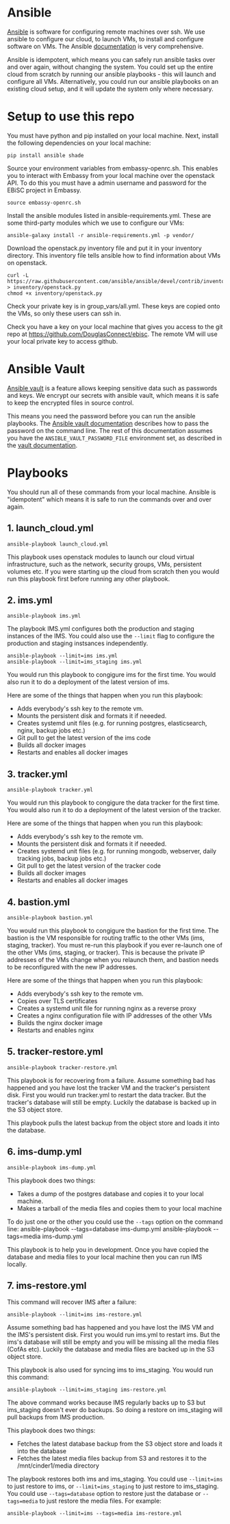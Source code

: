 Ansible
=======

[Ansible](https://www.ansible.com/) is software for configuring remote machines over ssh. We use ansible to configure our cloud, to launch VMs,
to install and configure software on VMs. The Ansible [documentation](http://docs.ansible.com/ansible/index.html) is very comprehensive.

Ansible is idempotent, which means you can safely run ansible tasks over and over again, without changing the system.
You could set up the entire cloud from scratch by running our ansible playbooks - this will launch and configure all VMs.
Alternatively, you could run our ansible playbooks on an existing cloud setup, and it will update the system only where necessary.

Setup to use this repo
========================

You must have python and pip installed on your local machine. Next, install the following dependencies on your local machine:

    pip install ansible shade

Source your environment variables from embassy-openrc.sh. This enables you to interact with Embassy from your local machine over the openstack API. To do this you must have a admin username and password for the EBiSC project in Embassy.

    source embassy-openrc.sh

Install the ansible modules listed in ansible-requirements.yml. These are some third-party modules which we use to configure our VMs:

    ansible-galaxy install -r ansible-requirements.yml -p vendor/

Download the openstack.py inventory file and put it in your inventory directory. This inventory file tells ansible how to find information about VMs on openstack.

    curl -L https://raw.githubusercontent.com/ansible/ansible/devel/contrib/inventory/openstack.py > inventory/openstack.py
    chmod +x inventory/openstack.py

Check your private key is in group_vars/all.yml. These keys are copied onto the VMs, so only these users can ssh in.

Check you have a key on your local machine that gives you access to the git repo at https://github.com/DouglasConnect/ebisc. The remote VM will use your local private key to access github.

Ansible Vault
=============

[Ansible vault](http://docs.ansible.com/ansible/playbooks_vault.html) is a feature allows keeping sensitive data such as passwords and keys. We encrypt our secrets with ansible vault, which means it is safe to keep the encrypted files in source control.

This means you need the password before you can run the ansible playbooks.  The [Ansible vault documentation](http://docs.ansible.com/ansible/playbooks_vault.html#running-a-playbook-with-vault) describes how to pass the password on the command line.
The rest of this documentation assumes you have the ``ANSIBLE_VAULT_PASSWORD_FILE`` environment set, as described in the [vault documentation](http://docs.ansible.com/ansible/playbooks_vault.html#running-a-playbook-with-vault).

Playbooks
=========

You should run all of these commands from your local machine. Ansible is "idempotent" which means it is safe to run the commands over and over again.

## 1. launch_cloud.yml

    ansible-playbook launch_cloud.yml

This playbook uses openstack modules to launch our cloud virtual infrastructure, such as the network, security groups, VMs, persistent volumes etc.  If you were starting up the cloud from scratch then you would run this playbook first before running any other playbook.

## 2. ims.yml

    ansible-playbook ims.yml

The playbook IMS.yml configures both the production and staging instances of the IMS. You could also use the ``--limit`` flag to configure the production and staging instsances independently.

    ansible-playbook --limit=ims ims.yml
    ansible-playbook --limit=ims_staging ims.yml

You would run this playbook to congigure ims for the first time. You would also run it to do a deployment of the latest version of ims.

Here are some of the things that happen when you run this playbook:

* Adds everybody's ssh key to the remote vm.
* Mounts the persistent disk and formats it if neeeded.
* Creates systemd unit files (e.g. for running postgres, elasticsearch, nginx, backup jobs etc.)
* Git pull to get the latest version of the ims code
* Builds all docker images
* Restarts and enables all docker images

## 3. tracker.yml

    ansible-playbook tracker.yml

You would run this playbook to congigure the data tracker for the first time.
You would also run it to do a deployment of the latest version of the tracker.

Here are some of the things that happen when you run this playbook:

* Adds everybody's ssh key to the remote vm.
* Mounts the persistent disk and formats it if neeeded.
* Creates systemd unit files (e.g. for running mongodb, webserver, daily tracking jobs, backup jobs etc.)
* Git pull to get the latest version of the tracker code
* Builds all docker images
* Restarts and enables all docker images

## 4. bastion.yml

    ansible-playbook bastion.yml

You would run this playbook to congigure the bastion for the first time. The bastion is the VM responsible for routing
traffic to the other VMs (ims, staging, tracker). You must re-run this playbook if you ever re-launch one of the other VMs (ims, staging, or tracker).
This is because the private IP addresses of the VMs change when you relaunch them, and bastion needs to be reconfigured with the new IP addresses.

Here are some of the things that happen when you run this playbook:

* Adds everybody's ssh key to the remote vm.
* Copies over TLS certificates
* Creates a systemd unit file for running nginx as a reverse proxy
* Creates a nginx configuration file with IP addresses of the other VMs
* Builds the nginx docker image
* Restarts and enables nginx

## 5. tracker-restore.yml

    ansible-playbook tracker-restore.yml

This playbook is for recovering from a failure. Assume something bad has happened and you have lost
the tracker VM and the tracker's persistent disk.  First you would run tracker.yml to restart the data tracker. But the tracker's
database will still be empty.  Luckily the database is backed up in the S3 object store.

This playbook pulls the latest backup from the object store and loads it into the database.

## 6. ims-dump.yml

    ansible-playbook ims-dump.yml

This playbook does two things:

* Takes a dump of the postgres database and copies it to your local machine.
* Makes a tarball of the media files and copies them to your local machine

To do just one or the other you could use the ``--tags`` option on the command line:
    ansible-playbook --tags=database ims-dump.yml
    ansible-playbook --tags=media ims-dump.yml

This playbook is to help you in development. Once you have copied the database and media files to your local machine then you
can run IMS locally.

## 7. ims-restore.yml

This command will recover IMS after a failure:

    ansible-playbook --limit=ims ims-restore.yml

Assume something bad has happened and you have lost
the IMS VM and the IMS's persistent disk.  First you would run ims.yml to restart ims. But the ims's
database will still be empty and you will be missing all the media files (CofAs etc).
Luckily the database and media files are backed up in the S3 object store.

This playbook is also used for syncing ims to ims_staging.  You would run this command:

    ansible-playbook --limit=ims_staging ims-restore.yml

The above command works because IMS regularly backs up to S3 but ims_staging doesn't ever do backups. So doing a restore 
on ims_staging will pull backups from IMS production.

This playbook does two things:

* Fetches the latest database backup from the S3 object store and loads it into the database
* Fetches the latest media files backup from S3 and restores it to the /mnt/cinder1/media directory

The playbook restores both ims and ims_staging.
You could use ``--limit=ims`` to just restore to ims, or ``--limit=ims_staging`` to just restore to ims_staging.
You could use ``--tags=database`` option to restore just the database or ``--tags=media`` to just restore the media files.
For example:

    ansible-playbook --limit=ims --tags=media ims-restore.yml
